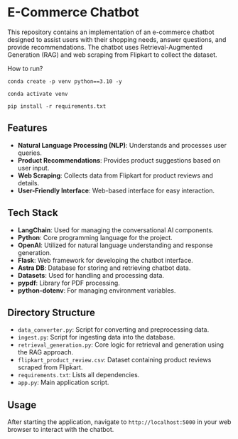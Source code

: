 # E-Commerce Chatbot

This repository contains an implementation of an e-commerce chatbot designed to assist users with their shopping needs, answer questions, and provide recommendations. The chatbot uses Retrieval-Augmented Generation (RAG) and web scraping from Flipkart to collect the dataset.

How to run?

```
conda create -p venv python==3.10 -y
```

```
conda activate venv
```

```
pip install -r requirements.txt
```

## Features

- **Natural Language Processing (NLP)**: Understands and processes user queries.
- **Product Recommendations**: Provides product suggestions based on user input.
- **Web Scraping**: Collects data from Flipkart for product reviews and details.
- **User-Friendly Interface**: Web-based interface for easy interaction.

## Tech Stack

- **LangChain**: Used for managing the conversational AI components.
- **Python**: Core programming language for the project.
- **OpenAI**: Utilized for natural language understanding and response generation.
- **Flask**: Web framework for developing the chatbot interface.
- **Astra DB**: Database for storing and retrieving chatbot data.
- **Datasets**: Used for handling and processing data.
- **pypdf**: Library for PDF processing.
- **python-dotenv**: For managing environment variables.

## Directory Structure

- `data_converter.py`: Script for converting and preprocessing data.
- `ingest.py`: Script for ingesting data into the database.
- `retrieval_generation.py`: Core logic for retrieval and generation using the RAG approach.
- `flipkart_product_review.csv`: Dataset containing product reviews scraped from Flipkart.
- `requirements.txt`: Lists all dependencies.
- `app.py`: Main application script.

## Usage

After starting the application, navigate to `http://localhost:5000` in your web browser to interact with the chatbot.
